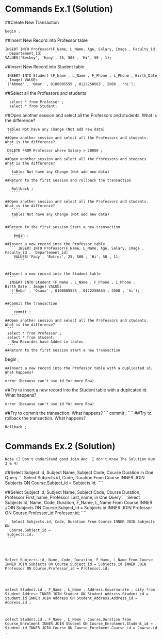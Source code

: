 # Commands Ex.1 (Solution)




##Create New Transaction
   ```
   begin ;
   
   ````
##insert New Record into Professor table
  
  ```
  INSERT INTO Professor(F_Name, L_Name, Age, Salary, Image , Faculty_id , Departement_id)
  VALUES('Beshoy', 'Hany', 25, 500 , 'Hi', 50 , 1);
  
  ````
  
##Insert New Record into Student table
  ```
   INSERT INTO Student (F_Name , L_Name , F_Phone , L_Phone , Birth_Date , Image) VALUEs
   ('Ahmed' , 'Omar' , 0100005555 , 0122258663 , 2008 , 'hi');
 
  ````
##Select all the Professors and students
  ````
    select * from Professor ;
    select * from Student;
  ````
    
##Open another session and select all the Professors and students. What is the difference?    
   
   ```
    tables Not have any Change (Not add new data)
    ````
##Open another session and select all the Professors and students. What is the difference?
    ```
    DELETE FROM Professor where Salary > 20000 ;
    ````
##Open another session and select all the Professors and students. What is the difference?
     ```
      tables Not have any Change (Not add new data)
      ````
##Return to the first session and rollback the transaction
      ```
      Rollback ;
      ````

##Open another session and select all the Professors and students. What is the difference?
      ````
      tables Not have any Change (Not add new data)   
      ```
      
##Return to the first session Start a new transaction
       ```
       begin ;
       ````
##Insert a new record into the Professor table 
     ``` INSERT INTO Professor(F_Name, L_Name, Age, Salary, Image , Faculty_id ,  Departement_id)
       VALUES('Fady', 'Botros', 25, 500 , 'Hi', 50 , 1);
        ````
        
        
##Insert a new record into the Student table    
     ```
     INSERT INTO Student (F_Name , L_Name , F_Phone , L_Phone , Birth_Date , Image) VALUEs 
      ('Bebo' , 'Osama' , 0100005555 , 0122258663 , 2008 , 'hi');
      ````
      
##Commit the transaction
     ```
       commit ;      
      ````
##Open another session and select all the Professors and students. What is the difference?
    ```
    select * from Professor ;
    select * from Student;
      New Recordes have Added in tables
    ````
##Return to the first session start a new transaction
   ```
   begin ;
   ````
##Insert a new record into the Professor table with a duplicated id. What happens?             
  ```
  error (because can't use id for more Row)
 ````
##Try to insert a new record into the Student table with a duplicated id. What happens? 
   ```
   error (because can't use id for more Row)
   ````
##Try to commit the transaction. What happens?
     ```
     commit ;
     ````
##Try to rollback the transaction. What happens?
   ```
   Rollback ;
   
   ````
   
   


# Commands Ex.2 (Solution)   
  
    Note (I Don't UnderStand good Join And  I don't Know The Solution Num 3 & 4) 
    
##Select Subject id, Subject Name, Subject Code, Course Duration in One Query
    ```
    Select Subjects.id, Code, Duration From Course INNER JOIN Subjects ON Course.Subject_id =
     Subjects.id;
     ````

        
##Select Subject id, Subject Name, Subject Code, Course Duration, Professor First_name, Professor Last_name, in One Query
      ```
       Select Subjects.id, Name, Code, Duration, F_Name, L_Name From Course INNER JOIN
       Subjects ON Course.Subject_id = Subjects.id INNER JOIN Professor ON Course.Professor_id
       Professor.id;
    ````
    
    
    
    
    
    
       Select Subjects.id, Code, Duration From Course INNER JOIN Subjects ON
      Course.Subject_id =
     Subjects.id;
     ````

    
    
    
    Select Subjects.id, Name, Code, Duration, F_Name, L_Name From Course INNER JOIN Subjects ON Course.Subject_id = Subjects.id INNER JOIN Professor ON Course.Professor_id = Professor.id;

    
    
    
    select Student.id , F_Name , L_Name , Address.Governorate , city from Student_Address INNER JOIN Student ON Student_Address.Student_id = Student.id INNER JOIN Address ON Student_Address.Address_id = Address.id ;

    
    
    select Student.id , F_Name , L_Name , Course.Duration from Course_Enrolment INNER JOIN Student ON Course_Enrolment.Student_id = Student.id INNER JOIN Course ON Course_Enrolment.Course_id = Course.id ;

    
    
  
  

    
